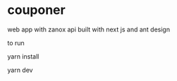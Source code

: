 # couponer
web app with zanox api built with next js and ant design

to run

yarn install

yarn dev

